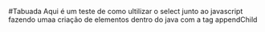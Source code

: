 #Tabuada
Aqui é um teste de como ultilizar o select junto ao javascript fazendo umaa criação de elementos dentro do java com a tag appendChild
